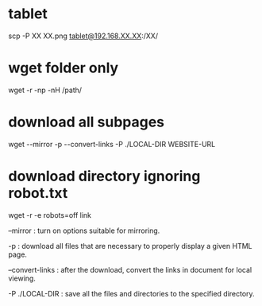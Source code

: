 # tablet
scp -P XX XX.png tablet@192.168.XX.XX:/XX/

# wget folder only 
wget -r -np -nH /path/

# download all subpages 
wget --mirror -p --convert-links -P ./LOCAL-DIR WEBSITE-URL

# download directory ignoring robot.txt
wget -r -e robots=off link

–mirror : turn on options suitable for mirroring.

-p : download all files that are necessary to properly display a given HTML page.

–convert-links : after the download, convert the links in document for local viewing.

-P ./LOCAL-DIR : save all the files and directories to the specified directory.

